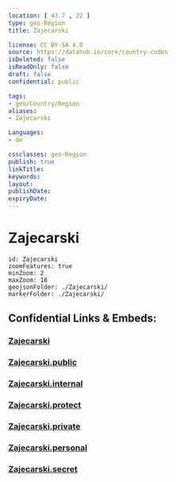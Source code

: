 ```yaml
---
location: [ 43.7 , 22 ] 
type: geo-Region
title: Zajecarski

license: CC BY-SA 4.0
source: https://datahub.io/core/country-codes
isDeleted: false
isReadOnly: false
draft: false
confidential: public

tags:
- geo/Country/Region
aliases:
- Zajecarski

Languages:
- de

cssclasses: geo-Region
publish: true
linkTitle: 
keywords: 
layout: 
publishDate: 
expiryDate: 
---
```


# Zajecarski

```leaflet
id: Zajecarski
zoomFeatures: true 
minZoom: 2 
maxZoom: 18
geojsonFolder: ./Zajecarski/
markerFolder: ./Zajecarski/
```


## Confidential Links & Embeds: 

### [Zajecarski](/_Standards/Earth/Continent/Europe/Europe~South/Serbia/districts~Serbia/Zajecarski.md) 

### [Zajecarski.public](/_public/Earth/Continent/Europe/Europe~South/Serbia/districts~Serbia/Zajecarski.public.md) 

### [Zajecarski.internal](/_internal/Earth/Continent/Europe/Europe~South/Serbia/districts~Serbia/Zajecarski.internal.md) 

### [Zajecarski.protect](/_protect/Earth/Continent/Europe/Europe~South/Serbia/districts~Serbia/Zajecarski.protect.md) 

### [Zajecarski.private](/_private/Earth/Continent/Europe/Europe~South/Serbia/districts~Serbia/Zajecarski.private.md) 

### [Zajecarski.personal](/_personal/Earth/Continent/Europe/Europe~South/Serbia/districts~Serbia/Zajecarski.personal.md) 

### [Zajecarski.secret](/_secret/Earth/Continent/Europe/Europe~South/Serbia/districts~Serbia/Zajecarski.secret.md)

